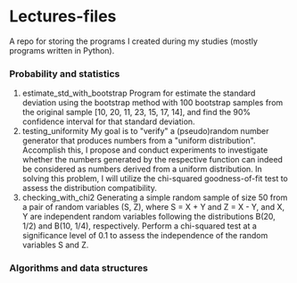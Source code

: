 # Lectures-files
A repo for storing the programs I created during my studies (mostly programs written in Python).

### Probability and statistics
1. estimate_std_with_bootstrap 
Program for estimate the standard deviation using the bootstrap method with 100 bootstrap samples from the original sample [10, 20, 11, 23, 15, 17, 14], and find the 90% confidence interval for that standard deviation.
2. testing_uniformity
My goal is to "verify" a (pseudo)random number generator that produces numbers from a "uniform distribution". Accomplish this, I propose and conduct experiments to investigate whether the numbers generated by the respective function can indeed be considered as numbers derived from a uniform distribution. In solving this problem, I will utilize the chi-squared goodness-of-fit test to assess the distribution compatibility.
3. checking_with_chi2
Generating a simple random sample of size 50 from a pair of random variables (S, Z), where S = X + Y and Z = X - Y, and X, Y are independent random variables following the distributions B(20, 1/2) and B(10, 1/4), respectively. Perform a chi-squared test at a significance level of 0.1 to assess the independence of the random variables S and Z.


### Algorithms and data structures